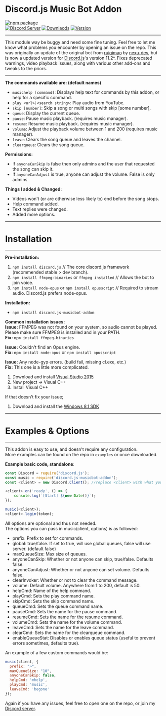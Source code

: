 # Discord.js Music Bot Addon  
[![npm package](https://nodei.co/npm/discord.js-musicbot-addon.png?downloads=true&downloadRank=true&stars=true)](https://nodei.co/npm/discord.js-musicbot-addon/)  
[![Discord Server](https://discordapp.com/api/guilds/350862388385546241/embed.png)](https://discord.gg/fj5jPEn)  [![Downlaods](https://img.shields.io/npm/dt/discord.js-musicbot-addon.svg?maxAge=3600)](https://www.npmjs.com/package/discord.js-musicbot-addon)  [![Version](https://img.shields.io/npm/v/discord.js-musicbot-addon.svg?maxAge=3600)](https://www.npmjs.com/package/discord.js-musicbot-addon)  
***
This module way be buggy and need some fine tuning. Feel free to let me know what problems you encounter by opening an issue on the repo.
This was originally an update of the original bot from [ruiqimao](https://github.com/ruiqimao/discord.js-music) by [nexu-dev](https://www.npmjs.com/package/discord.js-music-v11), but is now a updated version for [Discord.js](https://discord.js.org/)'s version 11.2^. Fixes deprecated warnings, video playback issues, along with various other add-ons and tweaks to the priors.
***
__The commands available are: (default names)__  
* `musichelp [command]`: Displays help text for commands by this addon, or help for a specific command.
* `play <url>|<search string>`: Play audio from YouTube.
* `skip [number]`: Skip a song or multi songs with skip [some number],
* `queue`: Display the current queue.
* `pause`: Pause music playback. (requires music manager).
* `resume`: Resume music playback. (requires music manager).
* `volume`: Adjust the playback volume between 1 and 200 (requires music manager).
* `leave`: Clears the song queue and leaves the channel.
* `clearqueue`: Clears the song queue.

__Permissions:__  
* If `anyoneCanSkip` is false then only admins and the user that requested the song can skip it.
* If `anyoneCanAdjust` is true, anyone can adjust the volume. False is only admins.

__Things I added & Changed:__  
* Videos won't (or are otherwise less likely to) end before the song stops.
* Help command added.
* Text replies were changed.
* Added more options.  
***
# Installation
***  
__Pre-installation:__  
1. `npm install discord.js` // The core discord.js framework (recommended stable > dev branch).  
2. `npm install ffmpeg-binaries` or `ffmpeg installed` // Allows the bot to join voice.  
3. `npm install node-opus` or `npm install opusscript` // Required to stream audio. Discord.js prefers node-opus.

__Installation:__  
* `npm install discord.js-musicbot-addon`

__Common installation issues:__  
__Issue:__ FFMPEG was not found on your system, so audio cannot be played. Please make sure FFMPEG is installed and in your PATH.  
__Fix:__ `npm install ffmpeg-binaries`  

__Issue:__ Couldn't find an Opus engine.  
__Fix:__ `npm install node-opus` or `npm install opusscript`  

__Issue:__ Any node-gyp errors. (build fail, missing cl.exe, etc.)  
__Fix:__ This one is a little more complicated.  
1. Download and install [Visual Studio 2015](https://www.visualstudio.com/downloads/)  
2. New project -> Visual C++  
3. Install Visual C++  

If that doesn't fix your issue;  
1. Download and install the [Windows 8.1 SDK](https://developer.microsoft.com/en-us/windows/downloads/windows-8-1-sdk)  

***
# Examples & Options
***  
This addon is easy to use, and doesn't require any configuration.  
More examples can be found on the repo in `examples` or once downloaded.  

__Example basic code, standalone:__
```javascript
const Discord = require('discord.js');
const music = require('discord.js-musicbot-addon');
const <client> = new Discord.Client(); //replace <client> with what you want your Discord Client to be. Don't include < > on your client.

<client>.on('ready', () => {
    console.log(`[Start] ${new Date()}`);
});

music(<client>);
<client>.login(token);
```

All options are optional and thus not needed.  
The options you can pass in music(client, options) is as followed:  
* prefix: Prefix to set for commands.  
* global: true/false. If set to true, will use global queues, false will use server. (default false)  
* maxQueueSize: Max size of queues.
* anyoneCanSkip: Whether or not anyone can skip, true/false. Defaults false.
* anyoneCanAdjust: Whether or not anyone can set volume. Defaults false.
* clearInvoker: Whether or not to clear the command message.
* volume: Default volume. Anywhere from 1 to 200, default is 50.
* helpCmd: Name of the help command.
* playCmd: Sets the play command name.
* skipCmd: Sets the skip command name.
* queueCmd: Sets the queue command name.
* pauseCmd: Sets the name for the pause command.
* resumeCmd: Sets the name for the resume command.
* volumeCmd: Sets the name for the volume command.
* leaveCmd: Sets the name for the leave command.
* clearCmd: Sets the name for the clearqueue command.
* enableQueueStat: Disables or enables queue status (useful to prevent errors sometimes, defaults true).  

An example of a few custom commands would be:  
```javascript
music(client, {
  prefix: ">",
  maxQueueSize: "10",
  anyoneCanSkip: false,
  helpCmd: 'mhelp',
  playCmd: 'music',
  leaveCmd: 'begone'
});
```

Again if you have any issues, feel free to open one on the repo, or join my [Discord server](https://discordapp.com/invite/fj5jPEn).
